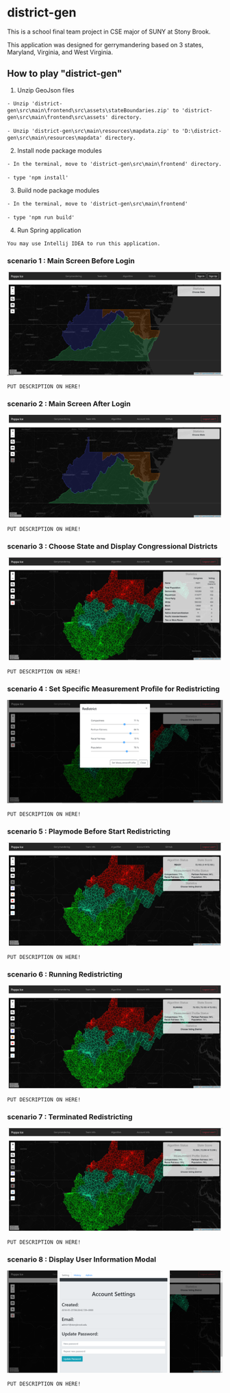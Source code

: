 # district-gen
This is a school final team project in CSE major of SUNY at Stony Brook. 

This application was designed for gerrymandering based on 3 states, Maryland, Virginia, and West Virginia.

## How to play "district-gen"
1. Unzip GeoJson files
```
- Unzip 'district-gen\src\main\frontend\src\assets\stateBoundaries.zip' to 'district-gen\src\main\frontend\src\assets' directory.

- Unzip 'district-gen\src\main\resources\mapdata.zip' to 'D:\district-gen\src\main\resources\mapdata' directory.
```
2. Install node package modules
```
- In the terminal, move to 'district-gen\src\main\frontend' directory.

- type 'npm install'
```
3. Build node package modules
```
- In the terminal, move to 'district-gen\src\main\frontend'

- type 'npm run build'
```
4. Run Spring application
```
You may use Intellij IDEA to run this application.
```

### scenario 1 : Main Screen Before Login
![alt text](doc/Images/1_main.PNG "Main before login")
```
PUT DESCRIPTION ON HERE!
```

### scenario 2 : Main Screen After Login
![alt text](doc/Images/2_main_login.PNG "Main after login")
```
PUT DESCRIPTION ON HERE!
```

### scenario 3 : Choose State and Display Congressional Districts
![alt text](doc/Images/3_cd_view.PNG "Congressional District View")
```
PUT DESCRIPTION ON HERE!
```

### scenario 4 : Set Specific Measurement Profile for Redistricting
![alt text](doc/Images/4_set_mp.PNG "Set Measurement Profile")
```
PUT DESCRIPTION ON HERE!
```

### scenario 5 : Playmode Before Start Redistricting
![alt text](doc/Images/5_playmode.PNG "Default Playmode")
```
PUT DESCRIPTION ON HERE!
```

### scenario 6 : Running Redistricting
![alt text](doc/Images/6_running.PNG "Redistricting")
```
PUT DESCRIPTION ON HERE!
```

### scenario 7 : Terminated Redistricting
![alt text](doc/Images/7_terminate.PNG "Terminated")
```
PUT DESCRIPTION ON HERE!
```

### scenario 8 : Display User Information Modal
![alt text](doc/Images/8_user_info.PNG "User Information Modal")
```
PUT DESCRIPTION ON HERE!
```

